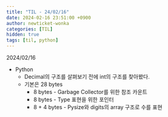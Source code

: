 ```yaml
---
title: "TIL - 24/02/16"
date: 2024-02-16 23:51:00 +0900
author: newticket-wonka
categories: [TIL]
hidden: true
tags: [til, python]
---
```


2024/02/16

* Python
  * Decimal의 구조를 살펴보기 전에 int의 구조를 찾아봤다.
  * 기본은 28 bytes
    * 8 bytes - Garbage Collector를 위한 참조 카운트
    * 8 bytes - Type 표현을 위한 포인터
    * 8 + 4 bytes - Pysize와 digits의 array 구조로 수를 표현

